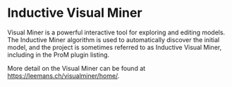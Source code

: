 # Inductive Visual Miner

Visual Miner is a powerful interactive tool for exploring and editing models. The Inductive Miner algorithm is used to automatically discover the initial model, and the project is sometimes referred to as Inductive Visual Miner, including in the ProM plugin listing.

More detail on the Visual Miner can be found at https://leemans.ch/visualminer/home/.

